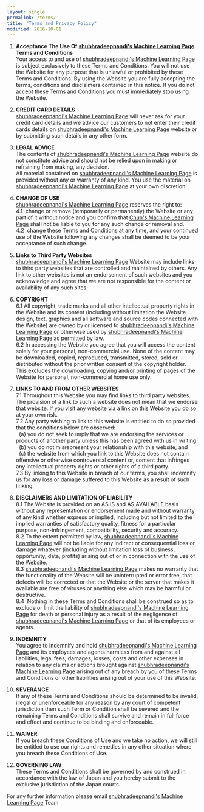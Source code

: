```yaml
---
layout: single
permalink: /terms/
title: "Terms and Privacy Policy"
modified: 2016-10-01
---
```


1. **Acceptance The Use Of [shubhradeepnandi's Machine Learning Page](https://shubhradeepnandi.github.io/) Terms and Conditions**   
Your  access  to  and  use  of  [shubhradeepnandi's Machine Learning Page](https://shubhradeepnandi.github.io/) is  subject exclusively to these Terms and Conditions. You will not use the Website for any purpose that is unlawful or prohibited by these Terms and Conditions. By using  the  Website  you  are  fully  accepting  the  terms,  conditions  and disclaimers contained in this notice. If you do not accept these Terms and Conditions you must immediately stop using the Website.

2. **CREDIT CARD DETAILS**  
[shubhradeepnandi's Machine Learning Page](https://shubhradeepnandi.github.io/) will never ask for your credit card details and we advice our customers to not enter their credit cards details on [shubhradeepnandi's Machine Learning Page](https://shubhradeepnandi.github.io/) website or by submitting such details in any other form.

3. **LEGAL ADVICE**  
The contents of [shubhradeepnandi's Machine Learning Page](https://shubhradeepnandi.github.io/) website do not constitute advice and should not be relied upon in making or refraining from making, any decision.   
All material contained on [shubhradeepnandi's Machine Learning Page](https://shubhradeepnandi.github.io/) is provided without any or warranty of any kind. You use the material on [shubhradeepnandi's Machine Learning Page](https://shubhradeepnandi.github.io/) at your own discretion

4. **CHANGE OF USE**  
[shubhradeepnandi's Machine Learning Page](https://shubhradeepnandi.github.io/) reserves the right to:   
4.1 &nbsp;change or remove (temporarily or permanently) the Website or any part of it without notice and you confirm that [Chun's Machine Learning Page](https://shubhradeepnandi.github.io/) shall not be liable to you for any such change or removal and.   
4.2 &nbsp;change these Terms and Conditions at any time, and your continued use of the Website following any changes shall be deemed to be your acceptance of such change.

5. **Links to Third Party Websites**  
[shubhradeepnandi's Machine Learning Page](https://shubhradeepnandi.github.io/) Website may include links to third party websites that are controlled and maintained by others. Any link to other websites is not an endorsement of such websites and you acknowledge and agree that we are not responsible for the content or availability of any such sites.

6. **COPYRIGHT**  
6.1 All  copyright,  trade  marks  and  all  other  intellectual  property  rights  in  the Website and its content (including without limitation the Website design, text, graphics and all software and source codes connected with the Website) are owned by or   licensed to [shubhradeepnandi's Machine Learning Page](https://shubhradeepnandi.github.io/) or otherwise used by [shubhradeepnandi's Machine Learning Page](https://shubhradeepnandi.github.io/) as permitted by law.   
6.2 In accessing the Website you agree that you will access the content solely for your personal, non-commercial use. None of the content may be downloaded, copied, reproduced, transmitted, stored, sold or distributed without the prior written consent of the copyright holder. This excludes the downloading, copying and/or printing of pages of the Website for personal, non-commercial home use only.

7. **LINKS TO AND FROM OTHER WEBSITES**  
7.1 Throughout this Website you may find links to third party websites. The provision of a link to such a website does not mean that we endorse that website. If you visit any website via a link on this Website you do so at your own risk.   
7.2 Any party wishing to link to this website is entitled to do so provided that the conditions below are observed:   
  &nbsp;&nbsp;(a) you do not seek to imply that we are endorsing the services or products of another party unless this has been agreed with us in writing;   
  &nbsp;&nbsp;(b) you do not misrepresent your relationship with this website; and   
  &nbsp;&nbsp;(c) the website from which you link to this Website does not contain offensive or otherwise  controversial content or, content that infringes any intellectual property rights or other rights of a third party.   
7.3 By linking to this Website in breach of our terms, you shall indemnify us for any loss or damage suffered to this Website as a result of such linking.

8. **DISCLAIMERS AND LIMITATION OF LIABILITY**  
8.1 The Website is provided on an AS IS and AS AVAILABLE basis without any representation or endorsement made and without warranty of any kind whether express or implied, including but not limited to the implied warranties of satisfactory quality, fitness for a particular purpose, non-infringement, compatibility, security and accuracy.   
8.2 To the extent permitted by law, [shubhradeepnandi's Machine Learning Page](https://shubhradeepnandi.github.io/) will not be liable for any indirect or consequential loss or damage whatever (including without limitation loss of business, opportunity, data, profits) arising out of or in connection with the use of the Website.   
8.3 [shubhradeepnandi's Machine Learning Page](https://shubhradeepnandi.github.io/) makes no warranty that the functionality of the Website will be uninterrupted or error free, that defects will be corrected or that the Website or the server that makes it available are free of viruses or anything else which may be harmful or destructive.   
8.4 &nbsp;Nothing in these Terms and Conditions shall be construed so as to exclude or limit the liability of [shubhradeepnandi's Machine Learning Page](https://shubhradeepnandi.github.io/) for death or personal injury as a result of the negligence of [shubhradeepnandi's Machine Learning Page](https://shubhradeepnandi.github.io/) or that of its employees or agents.

9. **INDEMNITY**  
You agree to indemnify and hold [shubhradeepnandi's Machine Learning Page](https://shubhradeepnandi.github.io/) and its employees and agents harmless from and against all liabilities, legal fees, damages, losses, costs and other expenses in relation to any claims or actions brought against [shubhradeepnandi's Machine Learning Page](https://shubhradeepnandi.github.io/) arising out of any breach by you of these Terms and Conditions or other liabilities arising out of your use of this Website.

10. **SEVERANCE**  
If any of these Terms and Conditions should be determined to be invalid, illegal or unenforceable for any reason by any court of competent jurisdiction then such Term or Condition shall be severed and the remaining Terms and Conditions shall survive and remain in full force and effect and continue to be binding and enforceable.

11. **WAIVER**  
If you breach these Conditions of Use and we take no action, we will still be entitled to use our rights and remedies in any other situation where you breach these Conditions of Use.

12. **GOVERNING LAW**  
These Terms and Conditions shall be governed by and construed in accordance with the law of Japan and you hereby submit to the exclusive jurisdiction of the Japan courts.

For any further information please email [shubhradeepnandi's Machine Learning Page](mailto:shubhradeepnandi@gmail.com) Team
